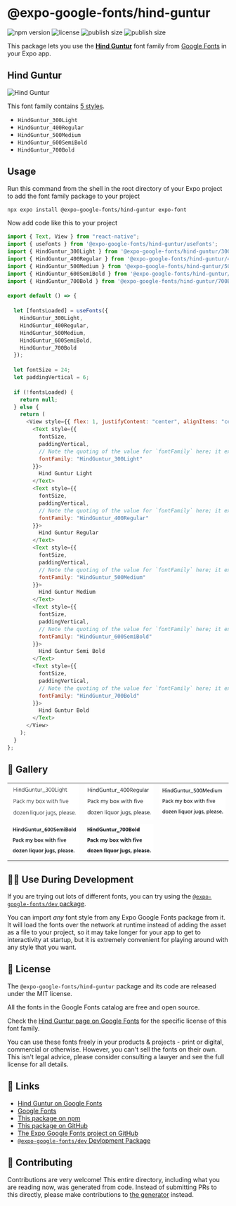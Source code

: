 # @expo-google-fonts/hind-guntur

![npm version](https://flat.badgen.net/npm/v/@expo-google-fonts/hind-guntur)
![license](https://flat.badgen.net/github/license/expo/google-fonts)
![publish size](https://flat.badgen.net/packagephobia/install/@expo-google-fonts/hind-guntur)
![publish size](https://flat.badgen.net/packagephobia/publish/@expo-google-fonts/hind-guntur)

This package lets you use the [**Hind Guntur**](https://fonts.google.com/specimen/Hind+Guntur) font family from [Google Fonts](https://fonts.google.com/) in your Expo app.

## Hind Guntur

![Hind Guntur](./font-family.png)

This font family contains [5 styles](#-gallery).

- `HindGuntur_300Light`
- `HindGuntur_400Regular`
- `HindGuntur_500Medium`
- `HindGuntur_600SemiBold`
- `HindGuntur_700Bold`

## Usage

Run this command from the shell in the root directory of your Expo project to add the font family package to your project

```sh
npx expo install @expo-google-fonts/hind-guntur expo-font
```

Now add code like this to your project

```js
import { Text, View } from "react-native";
import { useFonts } from '@expo-google-fonts/hind-guntur/useFonts';
import { HindGuntur_300Light } from '@expo-google-fonts/hind-guntur/300Light';
import { HindGuntur_400Regular } from '@expo-google-fonts/hind-guntur/400Regular';
import { HindGuntur_500Medium } from '@expo-google-fonts/hind-guntur/500Medium';
import { HindGuntur_600SemiBold } from '@expo-google-fonts/hind-guntur/600SemiBold';
import { HindGuntur_700Bold } from '@expo-google-fonts/hind-guntur/700Bold';

export default () => {

  let [fontsLoaded] = useFonts({
    HindGuntur_300Light, 
    HindGuntur_400Regular, 
    HindGuntur_500Medium, 
    HindGuntur_600SemiBold, 
    HindGuntur_700Bold
  });

  let fontSize = 24;
  let paddingVertical = 6;

  if (!fontsLoaded) {
    return null;
  } else {
    return (
      <View style={{ flex: 1, justifyContent: "center", alignItems: "center" }}>
        <Text style={{
          fontSize,
          paddingVertical,
          // Note the quoting of the value for `fontFamily` here; it expects a string!
          fontFamily: "HindGuntur_300Light"
        }}>
          Hind Guntur Light
        </Text>
        <Text style={{
          fontSize,
          paddingVertical,
          // Note the quoting of the value for `fontFamily` here; it expects a string!
          fontFamily: "HindGuntur_400Regular"
        }}>
          Hind Guntur Regular
        </Text>
        <Text style={{
          fontSize,
          paddingVertical,
          // Note the quoting of the value for `fontFamily` here; it expects a string!
          fontFamily: "HindGuntur_500Medium"
        }}>
          Hind Guntur Medium
        </Text>
        <Text style={{
          fontSize,
          paddingVertical,
          // Note the quoting of the value for `fontFamily` here; it expects a string!
          fontFamily: "HindGuntur_600SemiBold"
        }}>
          Hind Guntur Semi Bold
        </Text>
        <Text style={{
          fontSize,
          paddingVertical,
          // Note the quoting of the value for `fontFamily` here; it expects a string!
          fontFamily: "HindGuntur_700Bold"
        }}>
          Hind Guntur Bold
        </Text>
      </View>
    );
  }
};
```

## 🔡 Gallery


||||
|-|-|-|
|![HindGuntur_300Light](./300Light/HindGuntur_300Light.ttf.png)|![HindGuntur_400Regular](./400Regular/HindGuntur_400Regular.ttf.png)|![HindGuntur_500Medium](./500Medium/HindGuntur_500Medium.ttf.png)||
|![HindGuntur_600SemiBold](./600SemiBold/HindGuntur_600SemiBold.ttf.png)|![HindGuntur_700Bold](./700Bold/HindGuntur_700Bold.ttf.png)|||


## 👩‍💻 Use During Development

If you are trying out lots of different fonts, you can try using the [`@expo-google-fonts/dev` package](https://github.com/expo/google-fonts/tree/master/font-packages/dev#readme).

You can import _any_ font style from any Expo Google Fonts package from it. It will load the fonts over the network at runtime instead of adding the asset as a file to your project, so it may take longer for your app to get to interactivity at startup, but it is extremely convenient for playing around with any style that you want.


## 📖 License

The `@expo-google-fonts/hind-guntur` package and its code are released under the MIT license.

All the fonts in the Google Fonts catalog are free and open source.

Check the [Hind Guntur page on Google Fonts](https://fonts.google.com/specimen/Hind+Guntur) for the specific license of this font family.

You can use these fonts freely in your products & projects - print or digital, commercial or otherwise. However, you can't sell the fonts on their own. This isn't legal advice, please consider consulting a lawyer and see the full license for all details.

## 🔗 Links

- [Hind Guntur on Google Fonts](https://fonts.google.com/specimen/Hind+Guntur)
- [Google Fonts](https://fonts.google.com/)
- [This package on npm](https://www.npmjs.com/package/@expo-google-fonts/hind-guntur)
- [This package on GitHub](https://github.com/expo/google-fonts/tree/master/font-packages/hind-guntur)
- [The Expo Google Fonts project on GitHub](https://github.com/expo/google-fonts)
- [`@expo-google-fonts/dev` Devlopment Package](https://github.com/expo/google-fonts/tree/master/font-packages/dev)

## 🤝 Contributing

Contributions are very welcome! This entire directory, including what you are reading now, was generated from code. Instead of submitting PRs to this directly, please make contributions to [the generator](https://github.com/expo/google-fonts/tree/master/packages/generator) instead.
